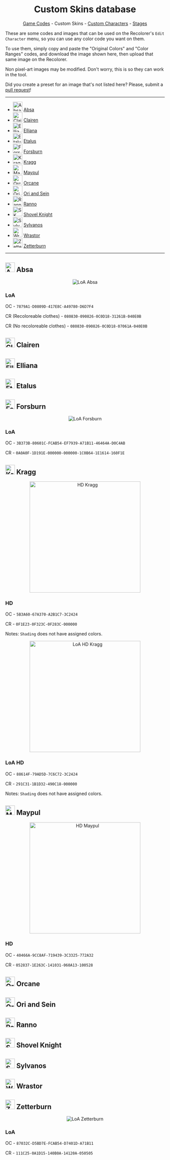<h1 align="center">Custom Skins database</h1>

<p align="center"><a href="https://github.com/Readek/RoA-Skin-Recolorer/blob/main/Docs/Game Codes.md">Game Codes</a> - Custom Skins - <a href="https://github.com/Readek/RoA-Skin-Recolorer/blob/main/Docs/Custom Characters.md">Custom Characters</a> - <a href="https://github.com/Readek/RoA-Skin-Recolorer/blob/main/Docs/Stages.md">Stages</a></p>

These are some codes and images that can be used on the Recolorer's `Edit Character` menu, so you can use any color code you want on them.

To use them, simply copy and paste the "Original Colors" and "Color Ranges" codes, and download the image shown here, then upload that same image on the Recolorer.

Non pixel-art images may be modified. Don't worry, this is so they can work in the tool.

Did you create a preset for an image that's not listed here? Please, submit a [pull request](https://github.com/Readek/RoA-Skin-Recolorer/pulls)!

---

- <img width="30" src="https://github.com/Readek/RoA-Skin-Recolorer/blob/main/Characters/Absa/1.png" alt="Absa icon"> [Absa](#-absa)
- <img width="30" src="https://github.com/Readek/RoA-Skin-Recolorer/blob/main/Characters/Clairen/1.png" alt="Clairen icon"> [Clairen](#-clairen)
- <img width="30" src="https://github.com/Readek/RoA-Skin-Recolorer/blob/main/Characters/Elliana/1.png" alt="Elliana icon"> [Elliana](#-elliana)
- <img width="30" src="https://github.com/Readek/RoA-Skin-Recolorer/blob/main/Characters/Etalus/1.png" alt="Etalus icon"> [Etalus](#-etalus)
- <img width="30" src="https://github.com/Readek/RoA-Skin-Recolorer/blob/main/Characters/Forsburn/1.png" alt="Forsburn icon"> [Forsburn](#-forsburn)
- <img width="30" src="https://github.com/Readek/RoA-Skin-Recolorer/blob/main/Characters/Kragg/1.png" alt="Kragg icon"> [Kragg](#-kragg)
- <img width="30" src="https://github.com/Readek/RoA-Skin-Recolorer/blob/main/Characters/Maypul/1.png" alt="Maypul icon"> [Maypul](#-maypul)
- <img width="30" src="https://github.com/Readek/RoA-Skin-Recolorer/blob/main/Characters/Orcane/1.png" alt="Orcane icon"> [Orcane](#-orcane)
- <img width="30" src="https://github.com/Readek/RoA-Skin-Recolorer/blob/main/Characters/Ori%20and%20Sein/1.png" alt="Ori icon"> [Ori and Sein](#-ori-and-sein)
- <img width="30" src="https://github.com/Readek/RoA-Skin-Recolorer/blob/main/Characters/Ranno/1.png" alt="Ranno icon"> [Ranno](#-ranno)
- <img width="30" src="https://github.com/Readek/RoA-Skin-Recolorer/blob/main/Characters/Shovel%20Knight/1.png" alt="SK icon"> [Shovel Knight](#-shovel-knight)
- <img width="30" src="https://github.com/Readek/RoA-Skin-Recolorer/blob/main/Characters/Sylvanos/1.png" alt="Sylvanos icon"> [Sylvanos](#-sylvanos)
- <img width="30" src="https://github.com/Readek/RoA-Skin-Recolorer/blob/main/Characters/Wrastor/1.png" alt="Wrastor icon"> [Wrastor](#-wrastor)
- <img width="30" src="https://github.com/Readek/RoA-Skin-Recolorer/blob/main/Characters/Zetterburn/1.png" alt="Zetterburn icon"> [Zetterburn](#-zetterburn)

---

## <img width="30" src="https://github.com/Readek/RoA-Skin-Recolorer/blob/main/Characters/Absa/1.png" alt="Absa icon"> Absa

<p align="center">

  <img src="https://github.com/Readek/RoA-Skin-Recolorer/blob/main/Docs/Resources/Characters/Absa/LoA.png" alt="LoA Absa">

</p>

<h3>LoA</h3>

OC - `7879A1-D0809D-417E8C-A49780-D6D7F4`

CR (Recoloreable clothes) - `080830-090826-0C0D18-31261B-040E0B`

CR (No recoloreable clothes) - `080830-090826-0C0D18-07061A-040E0B`

## <img width="30" src="https://github.com/Readek/RoA-Skin-Recolorer/blob/main/Characters/Clairen/1.png" alt="Clairen icon"> Clairen

## <img width="30" src="https://github.com/Readek/RoA-Skin-Recolorer/blob/main/Characters/Elliana/1.png" alt="Elliana icon"> Elliana

## <img width="30" src="https://github.com/Readek/RoA-Skin-Recolorer/blob/main/Characters/Etalus/1.png" alt="Etalus icon"> Etalus

## <img width="30" src="https://github.com/Readek/RoA-Skin-Recolorer/blob/main/Characters/Forsburn/1.png" alt="Forsburn icon"> Forsburn

<p align="center">

  <img src="https://github.com/Readek/RoA-Skin-Recolorer/blob/main/Docs/Resources/Characters/Forsburn/LoA.png" alt="LoA Forsburn">

</p>

<h3>LoA</h3>

OC - `3B373B-80601C-FCAB54-EF7939-A71B11-46464A-D0C4AB`

CR - `0A0A0F-1D191E-000000-000000-1C0B64-1E1614-160F1E`


## <img width="30" src="https://github.com/Readek/RoA-Skin-Recolorer/blob/main/Characters/Kragg/1.png" alt="Kragg icon"> Kragg

<p align="center">

  <img width="350" src="https://github.com/Readek/RoA-Skin-Recolorer/blob/main/Docs/Resources/Characters/Kragg/HD.png" alt="HD Kragg">

</p>

<h3>HD</h3>

OC - `5B3A60-67A370-A2B1C7-3C2424`

CR - `0F1E23-0F323C-0F283C-000000`

Notes: `Shading` does not have assigned colors.

<p align="center">

  <img width="350" src="https://github.com/Readek/RoA-Skin-Recolorer/blob/main/Docs/Resources/Characters/Kragg/LoA HD.png" alt="LoA HD Kragg">

</p>

<h3>LoA HD</h3>

OC - `88614F-79AD5D-7C6C72-3C2424`

CR - `291C31-1B1D32-490C18-000000`

Notes: `Shading` does not have assigned colors.

## <img width="30" src="https://github.com/Readek/RoA-Skin-Recolorer/blob/main/Characters/Maypul/1.png" alt="Maypul icon"> Maypul

<p align="center">

  <img width="350" src="https://github.com/Readek/RoA-Skin-Recolorer/blob/main/Docs/Resources/Characters/Maypul/HD.png" alt="HD Maypul">

</p>

<h3>HD</h3>

OC - `40466A-9CC8AF-719439-3C3325-772A32`

CR - `052837-1E263C-141031-060A13-100528`

## <img width="30" src="https://github.com/Readek/RoA-Skin-Recolorer/blob/main/Characters/Orcane/1.png" alt="Orcane icon"> Orcane

## <img width="30" src="https://github.com/Readek/RoA-Skin-Recolorer/blob/main/Characters/Ori%20and%20Sein/1.png" alt="Ori icon"> Ori and Sein

## <img width="30" src="https://github.com/Readek/RoA-Skin-Recolorer/blob/main/Characters/Ranno/1.png" alt="Ranno icon"> Ranno

## <img width="30" src="https://github.com/Readek/RoA-Skin-Recolorer/blob/main/Characters/Shovel%20Knight/1.png" alt="SK icon"> Shovel Knight

## <img width="30" src="https://github.com/Readek/RoA-Skin-Recolorer/blob/main/Characters/Sylvanos/1.png" alt="Sylvanos icon"> Sylvanos

## <img width="30" src="https://github.com/Readek/RoA-Skin-Recolorer/blob/main/Characters/Wrastor/1.png" alt="Wrastor icon"> Wrastor

## <img width="30" src="https://github.com/Readek/RoA-Skin-Recolorer/blob/main/Characters/Zetterburn/1.png" alt="Zetterburn icon"> Zetterburn

<p align="center">

  <img src="https://github.com/Readek/RoA-Skin-Recolorer/blob/main/Docs/Resources/Characters/Zetterburn/LoA.png" alt="LoA Zetterburn">

</p>

<h3>LoA</h3>

OC - `87032C-D5BD7E-FCAB54-D7401D-A71B11`

CR - `111C25-0A1D15-140B0A-14120A-050505`
